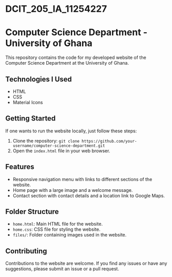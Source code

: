 # DCIT_205_IA_11254227
# Computer Science Department - University of Ghana

This repository contains the code for my developed website of the Computer Science Department at the University of Ghana.

## Technologies I Used

- HTML
- CSS
- Material Icons

## Getting Started

If one wants to run the website locally, just follow these steps:

1. Clone the repository: `git clone https://github.com/your-username/computer-science-department.git`
2. Open the `index.html` file in your web browser.

## Features

- Responsive navigation menu with links to different sections of the website.
- Home page with a large image and a welcome message.
- Contact section with contact details and a location link to Google Maps.

## Folder Structure

- `home.html`: Main HTML file for the website.
- `home.css`: CSS file for styling the website.
- `files/`: Folder containing images used in the website.

## Contributing

Contributions to the website are welcome. If you find any issues or have any suggestions, please submit an issue or a pull request.